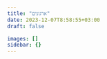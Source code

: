 ```yaml
---
title: "ארגונים"
date: 2023-12-07T8:58:55+03:00
draft: false

images: []
sidebar: {}
---
```

